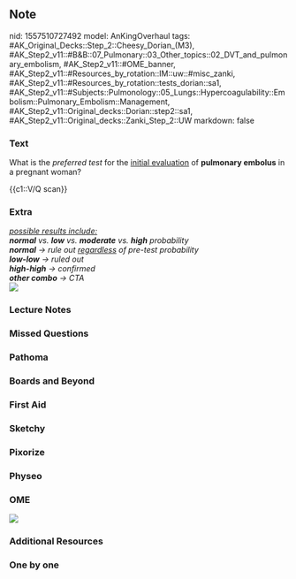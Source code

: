 ## Note
nid: 1557510727492
model: AnKingOverhaul
tags: #AK_Original_Decks::Step_2::Cheesy_Dorian_(M3), #AK_Step2_v11::#B&B::07_Pulmonary::03_Other_topics::02_DVT_and_pulmonary_embolism, #AK_Step2_v11::#OME_banner, #AK_Step2_v11::#Resources_by_rotation::IM::uw::#misc_zanki, #AK_Step2_v11::#Resources_by_rotation::tests_dorian::sa1, #AK_Step2_v11::#Subjects::Pulmonology::05_Lungs::Hypercoagulability::Embolism::Pulmonary_Embolism::Management, #AK_Step2_v11::Original_decks::Dorian::step2::sa1, #AK_Step2_v11::Original_decks::Zanki_Step_2::UW
markdown: false

### Text
What is the <i>preferred test</i> for the <u>initial evaluation</u>
of <b>pulmonary embolus</b> in a pregnant woman?
<div>
  {{c1::V/Q scan}}
</div>

### Extra
<div>
  <div style="font-style: italic; font-weight: bold;"></div>
  <div>
    <i><u>possible results include:</u></i>
  </div>
  <div>
    <i><b>normal</b> vs. <b>low</b> vs. <b>moderate</b> vs.
    <b>high</b> probability</i>
  </div>
  <div>
    <i><b>normal</b> → rule out <u>regardless</u> of pre-test
    probability</i>
  </div>
  <div>
    <i><b>low-low</b> → ruled out</i>
  </div>
  <div>
    <i><b>high-high</b> → confirmed</i>
  </div>
  <div>
    <i><b>other combo</b> → CTA</i>
  </div>
  <div>
    <i><img src="yikes%20(9).png"></i>
  </div>
</div>

### Lecture Notes


### Missed Questions


### Pathoma


### Boards and Beyond


### First Aid


### Sketchy


### Pixorize


### Physeo


### OME
<div class="ome-widget">
  <a href="https://onlinemeded.org?ref=anki"><img src=
  "_OME_AnkiFlashcards_General_7.png"></a>
</div>

### Additional Resources


### One by one

